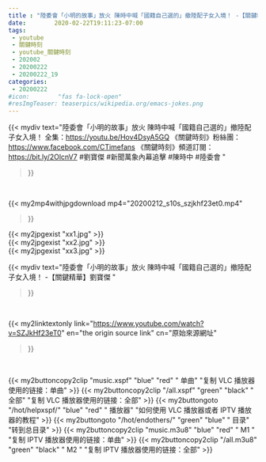 ```yaml
---
title : "陸委會「小明的故事」放火 陳時中喊「國籍自己選的」撤陸配子女入境！ -【關鍵精華】劉寶傑 "
date:        2020-02-22T19:11:23-07:00
tags:
 - youtube
 - 關鍵時刻
 - youtube_關鍵時刻
 - 202002
 - 20200222
 - 20200222_19
categories:
 - 20200222
#icon:        "fas fa-lock-open"
#resImgTeaser: teaserpics/wikipedia.org/emacs-jokes.png
---
```


{{< mydiv text="陸委會「小明的故事」放火 陳時中喊「國籍自己選的」撤陸配子女入境！ 全集：https://youtu.be/Hov4DsyA5GQ  《關鍵時刻》粉絲團：https://www.facebook.com/CTimefans 《關鍵時刻》頻道訂閱：https://bit.ly/2OlcnV7  #劉寶傑 #新聞萬象內幕追擊 #陳時中 #陸委會 "
>}}
<br>


{{< my2mp4withjpgdownload mp4="20200212_s10s_szjkhf23et0.mp4"
>}}

{{< my2jpgexist "xx1.jpg" >}}<br>
{{< my2jpgexist "xx2.jpg" >}}<br>
{{< my2jpgexist "xx3.jpg" >}}<br>



{{< mydiv text="陸委會「小明的故事」放火 陳時中喊「國籍自己選的」撤陸配子女入境！ -【關鍵精華】劉寶傑 "
>}}
<br>

{{< my2linktextonly link="https://www.youtube.com/watch?v=SZJkHf23eT0"
en="the origin source link" cn="原始來源網址"
>}}


<br>

{{< my2buttoncopy2clip "music.xspf"        "blue"   "red"    " 单曲"  "复制 VLC 播放器使用的链接：单曲" >}} {{< my2buttoncopy2clip "/all.xspf"         "green"  "black"  " 全部"  "复制 VLC 播放器使用的链接：全部" >}} {{< my2buttongoto      "/hot/helpxspf/"    "blue"   "red"    " 播放器" "如何使用 VLC 播放器或者 IPTV 播放器的教程" >}} {{< my2buttongoto      "/hot/endothers/"   "green"  "blue"   " 目录"   "转到总目录" >}} {{< my2buttoncopy2clip "music.m3u8"        "blue"   "red"    " M1 "    "复制 IPTV 播放器使用的链接：单曲" >}} {{< my2buttoncopy2clip "/all.m3u8"         "green"  "black"  " M2 "    "复制 IPTV 播放器使用的链接：全部" >}} 
